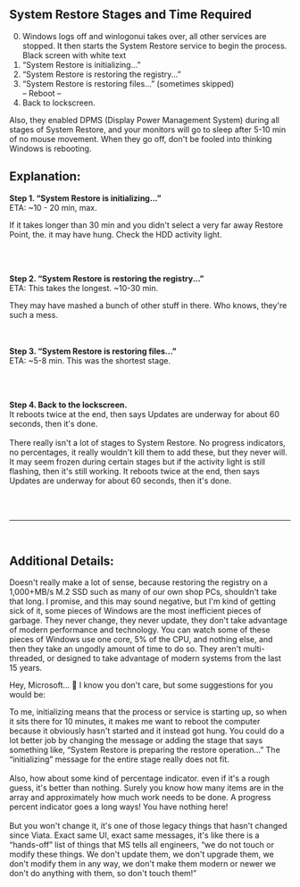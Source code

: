 ## System Restore Stages and Time Required 

0. Windows logs off and winlogonui takes over, all other services are stopped. It then starts the System Restore service to begin the process. Black screen with white text
1. “System Restore is initializing...” 
2. “System Restore is restoring the registry...” 
3. “System Restore is restoring files...” (sometimes skipped) <br/>
– Reboot –<br/>
4. Back to lockscreen.<br/>

Also, they enabled DPMS (Display Power Management System) during all stages of System Restore, and your monitors will go to sleep after 5-10 min of no mouse movement. When they go off, don't be fooled into thinking Windows is rebooting. 

<p></p>

## Explanation:
**Step 1. “System Restore is initializing...”** <br/>
ETA: ~10 - 20 min, max. 

If it takes longer than 30 min and you didn't select a very far away Restore Point, the. it may have hung. Check the HDD activity light. <br/>

<br/>
<br/>

**Step 2. “System Restore is restoring the registry...”**<br/>
ETA: This takes the longest. ~10-30 min.
<p></p>
They may have mashed a bunch of other stuff in there. Who knows, they're such a mess. <br/>

<br/>
<br/>

**Step 3. “System Restore is restoring files...”**<br/>
ETA: ~5-8 min. This was the shortest stage. <br/>

<br/>
<br/>

**Step 4. Back to the lockscreen.**<br/>
It reboots twice at the end, then says Updates are underway for about 60 seconds, then it's done. 
<br/><br/>
There really isn't a lot of stages to System Restore. No progress indicators, no percentages, it really wouldn't kill them to add these, but they never will. It may seem frozen during certain stages but if the activity light is still flashing, then it's still working. It reboots twice at the end, then says Updates are underway for about 60 seconds, then it's done. 


<br/>
<br/>

------

<br/>

## **Additional Details:**

Doesn't really make a lot of sense, because restoring the registry on a 1,000+MB/s M.2 SSD such as many of our own shop PCs, shouldn't take that long. I promise, and this may sound negative, but I'm kind of getting sick of it, some pieces of Windows are the most inefficient pieces of garbage. They never change, they never update, they don't take advantage of modern performance and technology. You can watch some of these pieces of Windows use one core, 5% of the CPU, and nothing else, and then they take an ungodly amount of time to do so. They aren't multi-threaded, or designed to take advantage of modern systems from the last 15 years. 


<p></p>
<p></p>

Hey, Microsoft... 👋 
I know you don't care, but some suggestions for you would be: 
<p></p>
To me, initializing means that the process or service is starting up, so when it sits there for 10 minutes, it makes me want to reboot the computer because it obviously hasn't started and it instead got hung. You could do a lot better job by changing the message or adding the stage that says something like, “System Restore is preparing the restore operation...” The “initializing” message for the entire stage really does not fit. <br/>
<br/>
Also, how about some kind of percentage indicator. even if it's a rough guess, it's better than nothing. Surely you know how many items are in the array and approximately how much work needs to be done. A progress percent indicator goes a long ways! You have nothing here!<br/>
<br/>
But you won't change it, it's one of those legacy things that hasn't changed since Viata. Exact same UI, exact same messages, it's like there is a “hands-off” list of things that MS tells all engineers, “we do not touch or modify these things. We don't update them, we don't upgrade them, we don't modify them in any way, we don't make them modern or newer we don't do anything with them, so don't touch them!”
